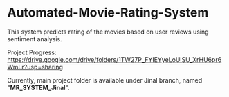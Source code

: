 # Automated-Movie-Rating-System
This system predicts rating of the movies based on user reviews using sentiment analysis.

Project Progress: https://drive.google.com/drive/folders/1TW27P_FYIEYyeLoUlSU_XrHU6pr6WmLr?usp=sharing

Currently, main project folder is available under Jinal branch, named "**MR_SYSTEM_Jinal**".
